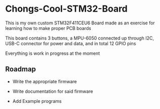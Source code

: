 # Chongs-Cool-STM32-Board

This is my own custom STM32F411CEU6 Board made as an exercise for learning how to make proper PCB boards

This board contains 3 buttons, a MPU-6050 connected up through I2C, USB-C connector for power and data, and in total 12 GPIO pins

Everything is work in progress at the moment
## Roadmap

- Write the appropriate firmware

- Write documentation for said firmware

- Add Example programs
